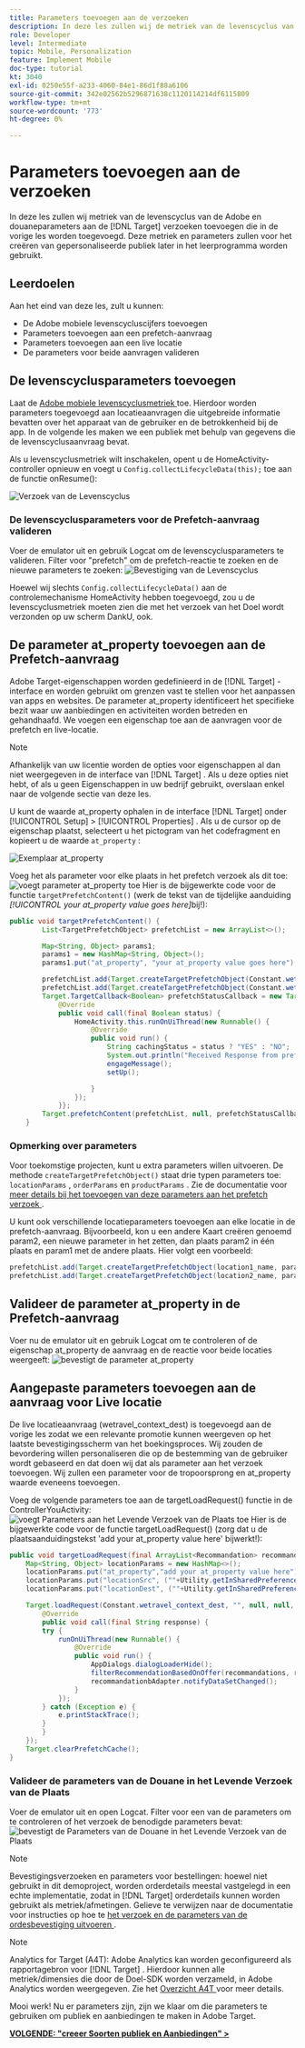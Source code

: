 ```yaml
---
title: Parameters toevoegen aan de verzoeken
description: In deze les zullen wij de metriek van de levenscyclus van de Adobe en douaneparameters aan de verzoeken toevoegen van het Doel in de vorige les. Deze metriek en parameters zullen voor het creëren van gepersonaliseerde publiek later in het leerprogramma worden gebruikt.
role: Developer
level: Intermediate
topic: Mobile, Personalization
feature: Implement Mobile
doc-type: tutorial
kt: 3040
exl-id: 0250e55f-a233-4060-84e1-86d1f88a6106
source-git-commit: 342e02562b5296871638c1120114214df6115809
workflow-type: tm+mt
source-wordcount: '773'
ht-degree: 0%

---
```


# Parameters toevoegen aan de verzoeken

In deze les zullen wij metriek van de levenscyclus van de Adobe en douaneparameters aan de [!DNL Target] verzoeken toevoegen die in de vorige les worden toegevoegd. Deze metriek en parameters zullen voor het creëren van gepersonaliseerde publiek later in het leerprogramma worden gebruikt.

## Leerdoelen

Aan het eind van deze les, zult u kunnen:

* De Adobe mobiele levenscycluscijfers toevoegen
* Parameters toevoegen aan een prefetch-aanvraag
* Parameters toevoegen aan een live locatie
* De parameters voor beide aanvragen valideren

## De levenscyclusparameters toevoegen

Laat de [ Adobe mobiele levenscyclusmetriek ](https://experienceleague.adobe.com/docs/mobile-services/android/metrics.html?lang=nl-NL) toe. Hierdoor worden parameters toegevoegd aan locatieaanvragen die uitgebreide informatie bevatten over het apparaat van de gebruiker en de betrokkenheid bij de app. In de volgende les maken we een publiek met behulp van gegevens die de levenscyclusaanvraag bevat.

Als u levenscyclusmetriek wilt inschakelen, opent u de HomeActivity-controller opnieuw en voegt u `Config.collectLifecycleData(this);` toe aan de functie onResume():

![ Verzoek van de Levenscyclus ](assets/lifecycle_code.jpg)

### De levenscyclusparameters voor de Prefetch-aanvraag valideren

Voer de emulator uit en gebruik Logcat om de levenscyclusparameters te valideren. Filter voor &quot;prefetch&quot; om de prefetch-reactie te zoeken en de nieuwe parameters te zoeken:
![ Bevestiging van de Levenscyclus ](assets/lifecycle_validation.jpg)

Hoewel wij slechts `Config.collectLifecycleData()` aan de controlemechanisme HomeActivity hebben toegevoegd, zou u de levenscyclusmetriek moeten zien die met het verzoek van het Doel wordt verzonden op uw scherm DankU, ook.

## De parameter at_property toevoegen aan de Prefetch-aanvraag

Adobe Target-eigenschappen worden gedefinieerd in de [!DNL Target] -interface en worden gebruikt om grenzen vast te stellen voor het aanpassen van apps en websites. De parameter at_property identificeert het specifieke bezit waar uw aanbiedingen en activiteiten worden betreden en gehandhaafd. We voegen een eigenschap toe aan de aanvragen voor de prefetch en live-locatie.

>[!NOTE]
>
>Afhankelijk van uw licentie worden de opties voor eigenschappen al dan niet weergegeven in de interface van [!DNL Target] . Als u deze opties niet hebt, of als u geen Eigenschappen in uw bedrijf gebruikt, overslaan enkel naar de volgende sectie van deze les.

U kunt de waarde at_property ophalen in de interface [!DNL Target] onder [!UICONTROL Setup] > [!UICONTROL Properties] .  Als u de cursor op de eigenschap plaatst, selecteert u het pictogram van het codefragment en kopieert u de waarde `at_property` :

![ Exemplaar at_property ](assets/at_property_interface.jpg)

Voeg het als parameter voor elke plaats in het prefetch verzoek als dit toe:
![ voegt parameter at_property ](assets/params_at_property.jpg) toe
Hier is de bijgewerkte code voor de functie `targetPrefetchContent()` (werk de tekst van de tijdelijke aanduiding _[!UICONTROL your at_property value goes here]_&#x200B;bij!):

```java
public void targetPrefetchContent() {
        List<TargetPrefetchObject> prefetchList = new ArrayList<>();

        Map<String, Object> params1;
        params1 = new HashMap<String, Object>();
        params1.put("at_property", "your at_property value goes here");

        prefetchList.add(Target.createTargetPrefetchObject(Constant.wetravel_engage_home, params1));
        prefetchList.add(Target.createTargetPrefetchObject(Constant.wetravel_engage_search, params1));
        Target.TargetCallback<Boolean> prefetchStatusCallback = new Target.TargetCallback<Boolean>() {
            @Override
            public void call(final Boolean status) {
                HomeActivity.this.runOnUiThread(new Runnable() {
                    @Override
                    public void run() {
                        String cachingStatus = status ? "YES" : "NO";
                        System.out.println("Received Response from prefetch : " + cachingStatus);
                        engageMessage();
                        setUp();

                    }
                });
            }};
        Target.prefetchContent(prefetchList, null, prefetchStatusCallback);
    }
```

### Opmerking over parameters

Voor toekomstige projecten, kunt u extra parameters willen uitvoeren. De methode `createTargetPrefetchObject()` staat drie typen parameters toe: `locationParams` , `orderParams` en `productParams` . Zie de documentatie voor [ meer details bij het toevoegen van deze parameters aan het prefetch verzoek ](https://experienceleague.adobe.com/docs/mobile-services/android/target-android/c-mob-target-prefetch-android.html?lang=nl-NL).

U kunt ook verschillende locatieparameters toevoegen aan elke locatie in de prefetch-aanvraag. Bijvoorbeeld, kon u een andere Kaart creëren genoemd param2, een nieuwe parameter in het zetten, dan plaats param2 in één plaats en param1 met de andere plaats. Hier volgt een voorbeeld:

```java
prefetchList.add(Target.createTargetPrefetchObject(location1_name, params1);
prefetchList.add(Target.createTargetPrefetchObject(location2_name, params2);
```

## Valideer de parameter at_property in de Prefetch-aanvraag

Voer nu de emulator uit en gebruik Logcat om te controleren of de eigenschap at_property de aanvraag en de reactie voor beide locaties weergeeft:
![ bevestigt de parameter at_property ](assets/parameters_at_property_validation.jpg)

## Aangepaste parameters toevoegen aan de aanvraag voor Live locatie

De live locatieaanvraag (wetravel_context_dest) is toegevoegd aan de vorige les zodat we een relevante promotie kunnen weergeven op het laatste bevestigingsscherm van het boekingsproces. Wij zouden de bevordering willen personaliseren die op de bestemming van de gebruiker wordt gebaseerd en dat doen wij dat als parameter aan het verzoek toevoegen. Wij zullen een parameter voor de tropoorsprong en at_property waarde eveneens toevoegen.

Voeg de volgende parameters toe aan de targetLoadRequest() functie in de ControllerYouActivity:
![ voegt Parameters aan het Levende Verzoek van de Plaats toe ](assets/parameters_live_location.jpg)
Hier is de bijgewerkte code voor de functie targetLoadRequest() (zorg dat u de plaatsaanduidingstekst &#39;add your at_property value here&#39; bijwerkt!):

```java
public void targetLoadRequest(final ArrayList<Recommandation> recommandations) {
    Map<String, Object> locationParams = new HashMap<>();
    locationParams.put("at_property","add your at_property value here");
    locationParams.put("locationSrc", (""+Utility.getInSharedPreference(ThankYouActivity.this,Constant.departure,"")));
    locationParams.put("locationDest", (""+Utility.getInSharedPreference(ThankYouActivity.this,Constant.destination,"")));

    Target.loadRequest(Constant.wetravel_context_dest, "", null, null, locationParams, new Target.TargetCallback<String>() {
        @Override
        public void call(final String response) {
        try {
            runOnUiThread(new Runnable() {
                @Override
                public void run() {
                    AppDialogs.dialogLoaderHide();
                    filterRecommendationBasedOnOffer(recommandations, response);
                    recommandationbAdapter.notifyDataSetChanged();
                }
            });
        } catch (Exception e) {
            e.printStackTrace();
        }
        }
    });
    Target.clearPrefetchCache();
}
```

### Valideer de parameters van de Douane in het Levende Verzoek van de Plaats

Voer de emulator uit en open Logcat. Filter voor een van de parameters om te controleren of het verzoek de benodigde parameters bevat:
![ bevestigt de Parameters van de Douane in het Levende Verzoek van de Plaats ](assets/parameters_live_location_validation.jpg)

>[!NOTE]
>
>Bevestigingsverzoeken en parameters voor bestellingen: hoewel niet gebruikt in dit demoproject, worden orderdetails meestal vastgelegd in een echte implementatie, zodat in [!DNL Target] orderdetails kunnen worden gebruikt als metriek/afmetingen. Gelieve te verwijzen naar de documentatie voor instructies op hoe te [ het verzoek en de parameters van de ordesbevestiging uitvoeren ](https://experienceleague.adobe.com/docs/mobile-services/android/target-android/c-target-methods.html?lang=nl-NL).

>[!NOTE]
>
>Analytics for Target (A4T): Adobe Analytics kan worden geconfigureerd als rapportagebron voor [!DNL Target] . Hierdoor kunnen alle metriek/dimensies die door de Doel-SDK worden verzameld, in Adobe Analytics worden weergegeven. Zie het [ Overzicht A4T ](https://experienceleague.adobe.com/docs/target/using/integrate/a4t/a4t.html?lang=nl-NL) voor meer details.

Mooi werk! Nu er parameters zijn, zijn we klaar om die parameters te gebruiken om publiek en aanbiedingen te maken in Adobe Target.

**[VOLGENDE: &quot;creeer Soorten publiek en Aanbiedingen&quot; >](create-audiences-and-offers.md)**
